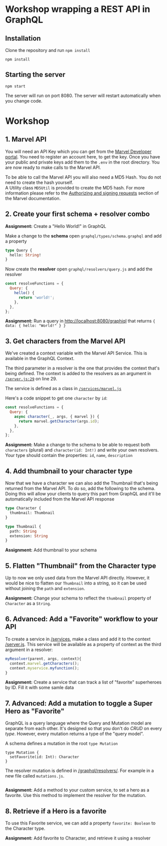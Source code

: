 # Workshop wrapping a REST API in GraphQL

## Installation

Clone the repository and run `npm install`

```
npm install
```

## Starting the server

```
npm start
```

The server will run on port 8080. The server will restart
automatically when you change code.

# Workshop

## 1. Marvel API

You will need an API Key which you can get from the
[Marvel Developer portal](https://developer.marvel.com). You need
to register an account here, to get the key. Once you have your
public and private keys add them to the `.env` in the root
directory. You are now ready to make calls to the Marvel API.

To be able to call the Marvel API you will also need a MD5 Hash.
You do not need to create the hash yourself.  
A Utility class `MD5Util` is provided to create the MD5 hash. For
more information please refer to the
[Authorizing and signing requests](https://developer.marvel.com/documentation/authorization)
section of the Marvel documentation.

## 2. Create your first schema + resolver combo

**Assignment:** Create a "Hello World!" in GraphQL

Make a change to the **schema** open
`graphql/types/schema.graphql` and add a property

```graphql
type Query {
  hello: String!
}
```

Now create the **resolver** open `graphql/resolvers/query.js` and
add the resolver

```js
const resolveFunctions = {
  Query: {
    hello() {
      return 'world!';
    },
  },
};
```

**Assignment:** Run a query in
[http://localhost:8080/graphiql](http://localhost:8080/graphiql)
that returns `{ data: { hello: "World!" } }`

## 3. Get characters from the Marvel API

We've created a context variable with the Marvel API Service.
This is available in the GraphQL Context.

The third parameter in a resolver is the one that provides the
context that's being defined. The context is added to the
resolvers as an argument in [`/server.js:29`](/server.js) on
line 29.

The service is defined as a class in
[`/services/marvel.js`](/services/marvel.js)

Here's a code snippet to get one `character` by `id`:

```js
const resolveFunctions = {
  Query: {
    async character(_, args, { marvel }) {
      return marvel.getCharacter(args.id);
    },
  },
};
```

**Assignment:** Make a change to the schema to be able to request
both `characters` (plural) and `character(id: Int!)` and write
your own resolvers. Your type should contain the properties:
`id`, `name`, `description`

## 4. Add thumbnail to your character type

Now that we have a character we can also add the Thumbnail that's
being returned from the Marvel API. To do so, add the following
to the schema. Doing this will allow your clients to query this
part from GraphQL and it'll be automatically included from the
Marvel API response

```graphql
type Character {
  thumbnail: Thumbnail
}

type Thumbnail {
  path: String
  extension: String
}
```

**Assignment:** Add thumbnail to your schema

## 5. Flatten "Thumbnail" from the Character type

Up to now we only used data from the Marvel API directly.
However, it would be nice to flatten our `Thumbnail` into a
string, so it can be used without joining the `path` and
`extension`.

**Assignment:** Change your schema to reflect the `thumbnail`
property of `Character` as a `String`.

## 6. **Advanced:** Add a "Favorite" workflow to your API

To create a service in [/services](/services), make a class and
add it to the context [/server.js](/server.js). This service will
be available as a property of context as the third argument in a
resolver:

```js
myResolver(parent, args, context){
  context.marvel.getCharacters();
  context.myservice.myfunction();
}
```

**Assignment:** Create a service that can track a list of
"favorite" superheroes by ID. Fill it with some samle data

## 7. **Advanced:** Add a mutation to toggle a Super Hero as "Favorite"

GraphQL is a query language where the Query and Mutation model
are separate from each other. It's designed so that you don't do
_CRUD_ on every _type_. However, every mutation returns a type of
the "query model".

A schema defines a mutation in the root `type Mutation`

```
type Mutation {
  setFavorite(id: Int): Character
}
```

The resolver mutation is defined in
[/graphql/resolvers/](/graphql/resolvers/). For example in a new
file called `mutations.js`.

```js
```

**Assignment:** Add a method to your custom service, to set a
hero as a favorite. Use this method to implement the resolver for
the mutation.

## 8. Retrieve if a Hero is a favorite

To use this Favorite service, we can add a property
`favorite: Boolean` to the Character type.

**Assignment:** Add favorite to Character, and retrieve it using
a resolver
